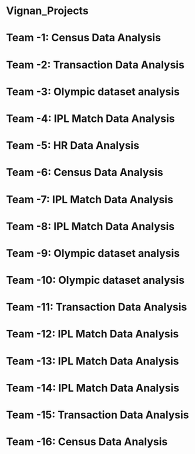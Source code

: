 # Vignan_Projects

# Team -1:  Census Data Analysis
# Team -2:  Transaction Data Analysis
# Team -3:  Olympic dataset analysis
# Team -4:  IPL Match Data Analysis
# Team -5:  HR Data Analysis
# Team -6:  Census Data Analysis
# Team -7:  IPL Match Data Analysis
# Team -8:  IPL Match Data Analysis
# Team -9:  Olympic dataset analysis
# Team -10: Olympic dataset analysis
# Team -11: Transaction Data Analysis
# Team -12: IPL Match Data Analysis
# Team -13: IPL Match Data Analysis
# Team -14: IPL Match Data Analysis
# Team -15: Transaction Data Analysis
# Team -16: Census Data Analysis
